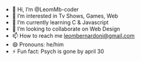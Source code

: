 - 👋 Hi, I’m @LeomMb-coder
- 👀 I’m interested in Tv Shows, Games, Web
- 🌱 I’m currently learning C & Javascript
- 💞️ I’m looking to collaborate on Web Design
- 📫 How to reach me leombernardoni@gmail.com
- 😄 Pronouns: he/him
- ⚡ Fun fact: Psych is gone by april 30
<!---
LeomMb-coder/LeomMb-coder is a ✨ special ✨ repository because its `README.md` (this file) appears on your GitHub profile.
You can click the Preview link to take a look at your changes.
--->
